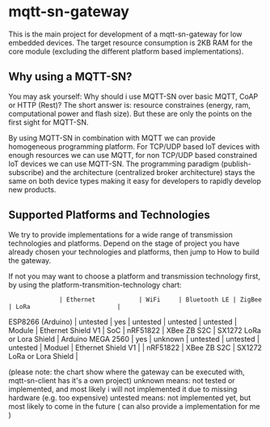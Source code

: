 # mqtt-sn-gateway
This is the main project for development of a mqtt-sn-gateway for low embedded devices.
The target resource consumption is 2KB RAM for the core module (excluding the different platform based implementations).

## Why using a MQTT-SN?
You may ask yourself: Why should i use MQTT-SN over basic MQTT, CoAP or HTTP (Rest)?
The short answer is: resource constraines (energy, ram, computational power and flash size).
But these are only the points on the first sight for MQTT-SN.

By using MQTT-SN in combination with MQTT we can provide homogeneous programming platform.
For TCP/UDP based IoT devices with enough resources we can use MQTT, for non TCP/UDP based constrained IoT devices we can use MQTT-SN. The programming paradigm (publish-subscribe) and the architecture (centralized broker architecture) stays the same on both device types making it easy for developers to rapidly develop new products.

## Supported Platforms and Technologies
We try to provide implementations for a wide range of transmission technologies and platforms.
Depend on the stage of project you have already chosen your technologies and platforms, then jump to How to build the gateway.

If not you may want to choose a platform and transmission technology first, by using the platform-transmition-technology chart:

                  | Ethernet            | WiFi     | Bluetooth LE | ZigBee      | LoRa                        |
ESP8266 (Arduino) | untested            | yes      | untested     | untested    | untested                    |
Module            | Ethernet Shield V1  | SoC      | nRF51822     | XBee ZB S2C | SX1272 LoRa or Lora Shield  |
Arduino MEGA 2560 | yes                 | unknown  | untested     | untested    | untested                    |
Moduel            | Ethernet Shield V1  |          | nRF51822     | XBee ZB S2C | SX1272 LoRa or Lora Shield  |

(please note: the chart show where the gateway can be executed with, mqtt-sn-client has it's a own project)
unknown means: not tested or implemented, and most likely i will not implemented it due to missing hardware (e.g. too expensive)
untested means: not implemented yet, but most likely to come in the future ( can also provide a implementation for me )
